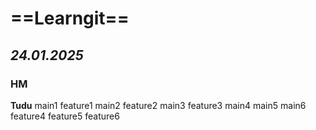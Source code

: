 # ==Learngit==
## *24.01.2025*
### HM
**Tudu**
main1
feature1
main2
feature2
main3
feature3
main4
main5
main6
feature4
feature5
feature6